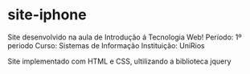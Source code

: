 # site-iphone
Site desenvolvido na aula de Introdução á Tecnologia Web!
Período: 1º periodo
Curso: Sistemas de Informação
Instituição: UniRios

Site implementado com HTML e CSS, ultilizando a biblioteca jquery
